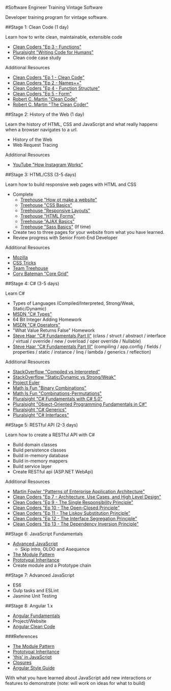 #Software Engineer Training Vintage Software

Developer training program for vintage software.

##Stage 1: Clean Code (1 day)

Learn how to write clean, maintainable, extensible code

- [Clean Coders "Ep 3 - Functions"](https://cleancoders.com/episode/clean-code-episode-3/show)
- [Pluralsight "Writing Code for Humans"](http://www.pluralsight.com/courses/writing-clean-code-humans)
- Clean code case study

Additional Resources
- [Clean Coders "Ep 1 - Clean Code"](https://cleancoders.com/episode/clean-code-episode-1/show)
- [Clean Coders "Ep 2 - Names++"](https://cleancoders.com/episode/clean-code-episode-2/show)
- [Clean Coders "Ep 4 - Function Structure"](https://cleancoders.com/episode/clean-code-episode-4/show)
- [Clean Coders "Ep 5 - Form"](https://cleancoders.com/episode/clean-code-episode-5/show)
- [Robert C. Martin "Clean Code"](http://www.amazon.com/Clean-Code-Handbook-Software-Craftsmanship/dp/0132350882)
- [Robert C. Martin "The Clean Coder"](http://www.amazon.com/The-Clean-Coder-Professional-Programmers/dp/0137081073)

##Stage 2: History of the Web (1 day)

Learn the history of HTML, CSS and JavaScript and what really happens when a browser navigates to a url.

- History of the Web
- Web Request Tracing

Additional Resources
- [YouTube "How Instagram Works"](https://www.youtube.com/watch?v=VkTCL6Nqm6Y)

##Stage 3: HTML/CSS (3-5 days)

Learn how to build responsive web pages with HTML and CSS

- Complete
  - [Treehouse "How ot make a website"](http://teamtreehouse.com/library/how-to-make-a-website)
  - [Treehouse "CSS Basics"](http://teamtreehouse.com/library/css-basics)
  - [Treehouse "Responsive Layouts"](http://teamtreehouse.com/library/responsive-layouts)
  - [Treehouse "HTML Forms"](http://teamtreehouse.com/library/html-forms)
  - [Treehouse "AJAX Basics"](http://teamtreehouse.com/library/ajax-basics)
  - [Treehouse "Sass Basics"](http://teamtreehouse.com/library/sass-basics) (If time)
- Create two to three pages for your website from what you have learned. 
- Review progress with Senior Front-End Developer

Additional Resources
- [Mozilla](https://developer.mozilla.org/en-US/)
- [CSS Tricks](https://css-tricks.com/)
- [Team Treehouse](https://teamtreehouse.com/)
- [Cory Bateman "Core Grid"](http://splintercode.github.io/core-grid/)

##Stage 4: C# (3-5 days)

Learn C#

- Types of Languages (Compiled/Interpreted, Strong/Weak, Static/Dynamic)
- [MSDN "C# Types"](https://msdn.microsoft.com/en-us/library/ya5y69ds.aspx)
- 64 Bit Integer Adding Homework
- [MSDN "C# Operators"](https://msdn.microsoft.com/en-us/library/6a71f45d.aspx)
- "What Value Returns False" Homework
- [Steve Haar "C# Fundamentals Part II"](https://www.youtube.com/watch?v=xN4dnUZZVsY) (class / struct / abstract / interface / virtual / override / new / overload / oper override / Nullable)
- [Steve Haar "C# Fundamentals Part III"](https://www.youtube.com/watch?v=RwMfuz6-ybI) (compiling / app.config / fields / properties / static / instance / linq / lambda / generics / reflection)

Additional Resources
- [StackOverflow "Compiled vs Interpreted"](http://stackoverflow.com/questions/3265357/compiled-vs-interpreted-languages)
- [StackOverflow "Static/Dynamic vs Strong/Weak"](http://stackoverflow.com/questions/2351190/static-dynamic-vs-strong-weak)
- [Project Euler](https://projecteuler.net/)
- [Math Is Fun "Binary Combinations"](http://www.mathsisfun.com/binary-combinations.html)
- [Math Is Fun "Combinations-Permutations"](http://www.mathsisfun.com/combinatorics/combinations-permutations.html)
- [Pluralsight "C# Fundamentals with C# 5.0"](http://www.pluralsight.com/courses/csharp-fundamentals-csharp5)
- [Pluralsight "Object-Oriented Programming Fundamentals in C#"](http://www.pluralsight.com/courses/object-oriented-programming-fundamentals-csharp)
- [Pluralsight "C# Generics"](http://www.pluralsight.com/courses/csharp-generics)
- [Pluralsight "C# Interfaces"](http://www.pluralsight.com/courses/csharp-interfaces)

##Stage 5: RESTful API (2-3 days)

Learn how to create a RESTful API with C#

- Build domain classes
- Build persistence classes
- Build in-memory database
- Build in-memory mappers
- Build service layer
- Create RESTful api (ASP.NET WebApi)

Additional Resources
- [Martin Fowler "Patterns of Enterprise Application Architecture"](http://www.amazon.com/Patterns-Enterprise-Application-Architecture-Martin/dp/0321127420)
- [Clean Coders "Ep 7 - Architecture, Use Cases, and High Level Design"](https://cleancoders.com/episode/clean-code-episode-5/show)
- [Clean Coders "Ep 9 - The Single Responsibility Principle"](https://cleancoders.com/episode/clean-code-episode-5/show)
- [Clean Coders "Ep 10 - The Open-Closed Principle"](https://cleancoders.com/episode/clean-code-episode-5/show)
- [Clean Coders "Ep 11 - The Liskov Substitution Principle"](https://cleancoders.com/episode/clean-code-episode-5/show)
- [Clean Coders "Ep 12 - The Interface Segregation Principle"](https://cleancoders.com/episode/clean-code-episode-5/show)
- [Clean Coders "Ep 13 - The Dependency Inversion Principle"](https://cleancoders.com/episode/clean-code-episode-5/show)

##Stage 6: JavaScript Fundamentals
- [Advanced JavaScript](http://www.pluralsight.com/courses/advanced-javascript)
    - Skip intro, OLOO and Asequence 
- [The Module Pattern](http://corycode.me/blog/javascript-module-pattern-basics)
- [Prototypal Inheritance](http://corycode.me/blog/javascript-prototypal-inheritance)
- Create module and a Prototype chain

##Stage 7: Advanced JavaScript
- ES6
- Gulp tasks and ESLint
- Jasmine Unit Testing

##Stage 8: Angular 1.x
- [Angular Fundamentals](http://www.pluralsight.com/courses/angularjs-fundamentals)
- Project/Website
- [Angular Clean Code](http://www.pluralsight.com/courses/angularjs-patterns-clean-code)

###References
- [The Module Pattern](http://corycode.me/blog/javascript-module-pattern-basics)
- [Prototypal Inheritance](http://corycode.me/blog/javascript-prototypal-inheritance)
- ['this' in JavaScript](http://toddmotto.com/understanding-the-this-keyword-in-javascript/)
- [Closures](https://developer.mozilla.org/en-US/docs/Web/JavaScript/Closures)
- [Angular Style Guide](https://github.com/johnpapa/angular-styleguide)

With what you have learned about JavaScript add new interactions or features to demonstrate (note: will work on ideas for what to build)
